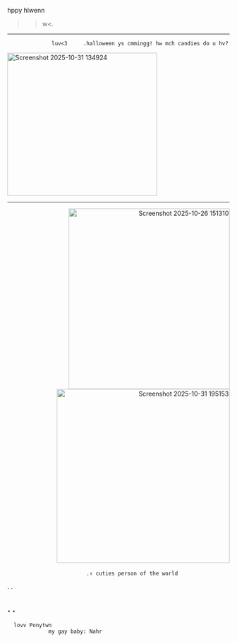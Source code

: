  hppy hlwenn
>>w<.
--------
                  luv<3     .halloween ys cmmingg! hw mch candies do u hv?
<p align="left">  
                  
<img width="339" height="323" alt="Screenshot 2025-10-31 134924" src="https://github.com/user-attachments/assets/2f9ba7c3-5631-453f-9395-13cd37536c6f" />

 ------------------------------     
 <p align="right">  
<img width="365" height="408" alt="Screenshot 2025-10-26 151310" src="https://github.com/user-attachments/assets/1aa514cf-cd81-4a1e-80f6-97e97601add1" /> 
<img width="392" height="393" alt="Screenshot 2025-10-31 195153" src="https://github.com/user-attachments/assets/0ee382ec-a9f3-427f-b8c3-5d6d99ea2d2b" />

                             .↑ cuties person of the world　　       

  .
  .

  .
  .
----------------------
      lovv Ponytwn
                 my gay baby: Nahr
